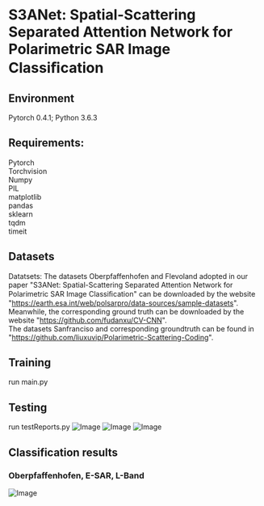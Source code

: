 # S3ANet: Spatial-Scattering Separated Attention Network for Polarimetric SAR Image Classiﬁcation 
## Environment
Pytorch 0.4.1; Python 3.6.3

## Requirements:
Pytorch  
Torchvision  
Numpy  
PIL  
matplotlib  
pandas  
sklearn  
tqdm  
timeit  

## Datasets
Datatsets: The datasets Oberpfaffenhofen and Flevoland adopted in our paper "S3ANet: Spatial-Scattering Separated Attention Network for Polarimetric SAR Image Classiﬁcation" can be downloaded by the website "https://earth.esa.int/web/polsarpro/data-sources/sample-datasets".  
Meanwhile, the corresponding ground truth can be downloaded by the website "https://github.com/fudanxu/CV-CNN".  
The datasets Sanfranciso and corresponding groundtruth can be found in "https://github.com/liuxuvip/Polarimetric-Scattering-Coding".
## Training
run main.py

## Testing
run testReports.py
![Image](https://github.com/jizexuan/SSSANet/blob/master/img/sssa.png)
![Image](https://github.com/jizexuan/SSSANet/blob/master/img/rsssa.png)
![Image](https://github.com/jizexuan/SSSANet/blob/master/img/networks.png)
## Classification results

###  Oberpfaffenhofen, E-SAR, L-Band

![Image](https://github.com/jizexuan/SSSANet/blob/master/img/results.png)
